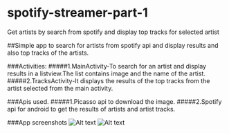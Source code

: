 # spotify-streamer-part-1
Get artists by search from spotify and display top tracks for selected artist

##Simple app to search for artists from spotify api and display results and also top tracks of the artists.

###Activities:
#####1.MainActivity-To search for an artist and display results in a listview.The list contains image and the name of the artist.
#####2.TracksActivity-It displays the results of the top tracks from the artist selected from the main activity.

###Apis used.
#####1.Picasso api to download the image.
#####2.Spotify api for android to get the results of artists and artist tracks.

###App screenshots
![Alt text](https://cloud.githubusercontent.com/assets/7348020/7973663/26575f98-0a26-11e5-9ab7-555de8e4229e.png)
![Alt text](https://cloud.githubusercontent.com/assets/7348020/7973662/250191cc-0a26-11e5-9c77-b335af7efe49.png)



